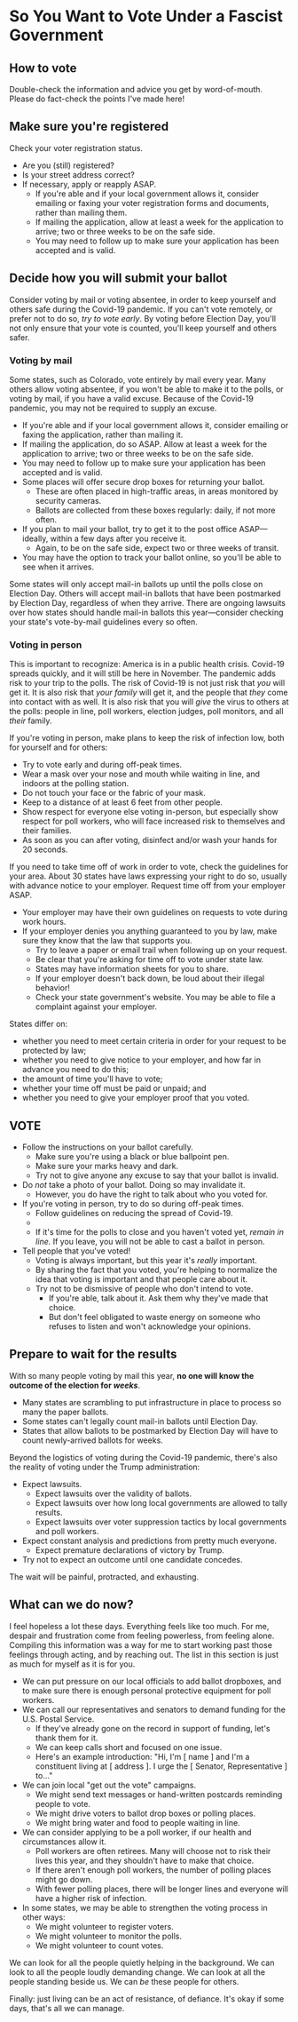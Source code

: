# So You Want to Vote Under a Fascist Government

<!-- Introduction -->

## How to vote

Double-check the information and advice you get by word-of-mouth. Please do fact-check the points I've made here!


## Make sure you're registered

Check your voter registration status. <!-- How? -->

* Are you (still) registered?
* Is your street address correct?
* If necessary, apply or reapply ASAP.
  * If you're able and if your local government allows it, consider emailing or faxing your voter registration forms and documents, rather than mailing them.
  * If mailing the application, allow at least a week for the application to arrive; two or three weeks to be on the safe side.
  * You may need to follow up to make sure your application has been accepted and is valid.


## Decide how you will submit your ballot

Consider voting by mail or voting absentee, in order to keep yourself and others safe during the Covid-19 pandemic. If you can't vote remotely, or prefer not to do so, *try to vote early*. By voting before Election Day, you'll not only ensure that your vote is counted, you'll keep yourself and others safer.

### Voting by mail

Some states, such as Colorado, vote entirely by mail every year. Many others allow voting absentee, if you won't be able to make it to the polls, or voting by mail, if you have a valid excuse. <!-- Check accuracy --> Because of the Covid-19 pandemic, you may not be required to supply an excuse.

* If you're able and if your local government allows it, consider emailing or faxing the application, rather than mailing it.
* If mailing the application, do so ASAP. Allow at least a week for the application to arrive; two or three weeks to be on the safe side.
* You may need to follow up to make sure your application has been accepted and is valid.
* Some places will offer secure drop boxes for returning your ballot.
  * These are often placed in high-traffic areas, in areas monitored by security cameras.
  * Ballots are collected from these boxes regularly: daily, if not more often.
* If you plan to mail your ballot, try to get it to the post office ASAP—ideally, within a few days after you receive it.
  * Again, to be on the safe side, expect two or three weeks of transit.
* You may have the option to track your ballot online, so you'll be able to see when it arrives.

Some states will only accept mail-in ballots up until the polls close on Election Day. Others will accept mail-in ballots that have been postmarked by Election Day, regardless of when they arrive. There are ongoing lawsuits over how states should handle mail-in ballots this year—consider checking your state's vote-by-mail guidelines every so often.

### Voting in person

This is important to recognize: America is in a public health crisis. Covid-19 spreads quickly, and it will still be here in November. The pandemic adds risk to your trip to the polls. The risk of Covid-19 is not just risk that *you* will get it. It is also risk that *your family* will get it, and the people that *they* come into contact with as well. It is also risk that you will *give* the virus to others at the polls: people in line, poll workers, election judges, poll monitors, and all *their* family.

If you're voting in person, make plans to keep the risk of infection low, both for yourself and for others:

* Try to vote early and during off-peak times.
* Wear a mask over your nose and mouth while waiting in line, and indoors at the polling station.
* Do not touch your face or the fabric of your mask.
* Keep to a distance of at least 6 feet from other people.
* Show respect for everyone else voting in-person, but especially show respect for poll workers, who will face increased risk to themselves and their families.
* As soon as you can after voting, disinfect and/or wash your hands for 20 seconds.

If you need to take time off of work in order to vote, check the guidelines for your area. About 30 states have laws expressing your right to do so, usually with advance notice to your employer. Request time off from your employer ASAP.

* Your employer may have their own guidelines on requests to vote during work hours.
* If your employer denies you anything guaranteed to you by law, make sure they know that the law that supports you.
  * Try to leave a paper or email trail when following up on your request.
  * Be clear that you're asking for time off to vote under state law.
  * States may have information sheets for you to share.
  * If your employer doesn't back down, be loud about their illegal behavior!
  * Check your state government's website. You may be able to file a complaint against your employer.

States differ on:
  * whether you need to meet certain criteria in order for your request to be protected by law;
  * whether you need to give notice to your employer, and how far in advance you need to do this;
  * the amount of time you'll have to vote;
  * whether your time off must be paid or unpaid; and
  * whether you need to give your employer proof that you voted.


## __VOTE__

* Follow the instructions on your ballot carefully.
  * Make sure you're using a black or blue ballpoint pen.
  * Make sure your marks heavy and dark.
  * Try not to give anyone any excuse to say that your ballot is invalid.
* Do *not* take a photo of your ballot. Doing so may invalidate it.
  * However, you do have the right to talk about who you voted for.
* If you're voting in person, try to do so during off-peak times.
    * Follow guidelines on reducing the spread of Covid-19.
    * <!-- If you're disenfranchised at your polling place... -->
    * If it's time for the polls to close and you haven't voted yet, *remain in line.* If you leave, you will not be able to cast a ballot in person.
* Tell people that you've voted!
  * Voting is always important, but this year it's *really* important.
  * By sharing the fact that you voted, you're helping to normalize the idea that voting is important and that people care about it.
  * Try not to be dismissive of people who don't intend to vote.
    * If you're able, talk about it. Ask them why they've made that choice.
    * But don't feel obligated to waste energy on someone who refuses to listen and won't acknowledge your opinions.


## Prepare to wait for the results

With so many people voting by mail this year, **no one will know the outcome of the election for _weeks_**.

* Many states are scrambling to put infrastructure in place to process so many the paper ballots.
* Some states can't legally count mail-in ballots until Election Day.
* States that allow ballots to be postmarked by Election Day will have to count newly-arrived ballots for weeks.

Beyond the logistics of voting during the Covid-19 pandemic, there's also the reality of voting under the Trump administration:

* Expect lawsuits.
  * Expect lawsuits over the validity of ballots.
  * Expect lawsuits over how long local governments are allowed to tally results.
  * Expect lawsuits over voter suppression tactics by local governments and poll workers.
* Expect constant analysis and predictions from pretty much everyone.
  * Expect premature declarations of victory by Trump.
* Try not to expect an outcome until one candidate concedes.

The wait will be painful, protracted, and exhausting. <!-- What can I do after? -->


## What can we do now?

I feel hopeless a lot these days. Everything feels like too much. For me, despair and frustration come from feeling powerless, from feeling alone. Compiling this information was a way for me to start working past those feelings through acting, and by reaching out. The list in this section is just as much for myself as it is for you.

* We can put pressure on our local officials to add ballot dropboxes, and to make sure there is enough personal protective equipment for poll workers.
* We can call our representatives and senators to demand funding for the U.S. Postal Service.
  * If they've already gone on the record in support of funding, let's thank them for it.
  * We can keep calls short and focused on one issue.
  * Here's an example introduction: "Hi, I'm [ name ] and I'm a constituent living at [ address ]. I urge the [ Senator, Representative ] to..."
* We can join local "get out the vote" campaigns.
  * We might send text messages or hand-written postcards reminding people to vote.
  * We might drive voters to ballot drop boxes or polling places.
  * We might bring water and food to people waiting in line.
* We can consider applying to be a poll worker, if our health and circumstances allow it.
  * Poll workers are often retirees. Many will choose not to risk their lives this year, and they shouldn't have to make that choice.
  * If there aren't enough poll workers, the number of polling places might go down.
  * With fewer polling places, there will be longer lines and everyone will have a higher risk of infection.
* In some states, we may be able to strengthen the voting process in other ways:
  * We might volunteer to register voters.
  * We might volunteer to monitor the polls.
  * We might volunteer to count votes.

We can look for all the people quietly helping in the background. We can look to all the people loudly demanding change. We can look at all the people standing beside us. We can *be* these people for others.

Finally: just living can be an act of resistance, of defiance. It's okay if some days, that's all we can manage.
